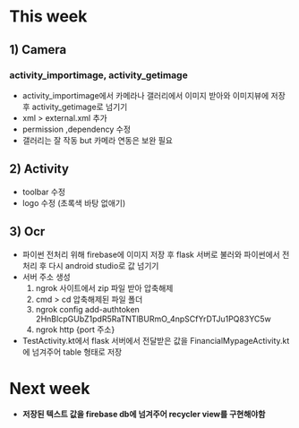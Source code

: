 # This week
## 1) Camera
### activity_importimage, activity_getimage
+  activity_importimage에서 카메라나 갤러리에서 이미지 받아와 이미지뷰에 저장후 activity_getimage로 넘기기
+ xml > external.xml 추가
+ permission ,dependency 수정 
+ 갤러리는 잘 작동 but 카메라 연동은 보완 필요

## 2) Activity
+ toolbar 수정
+ logo 수정 (초록색 바탕 없애기)
## 3) Ocr
+ 파이썬 전처리 위해 firebase에 이미지 저장 후 flask 서버로 불러와 파이썬에서 전처리 후 다시 android studio로 값 넘기기
+ 서버 주소 생성
  1) ngrok 사이트에서 zip 파일 받아 압축해제
  2)  cmd > cd 압축해제된 파일 폴더
  3) ngrok config add-authtoken 2HnBIcpGUbZ1pdR5RaTNTlBURmO_4npSCfYrDTJu1PQ83YC5w
  4) ngrok http {port 주소}
+ TestActivity.kt에서 flask 서버에서 전달받은 값을 FinancialMypageActivity.kt에 넘겨주어 table 형태로 저장

# Next week
+   **저장된 텍스트 값을 firebase db에 넘겨주어 recycler view를 구현해야함**
